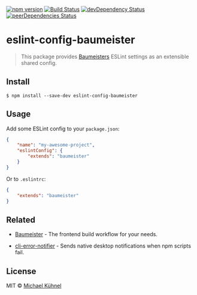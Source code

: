 [![npm version](https://img.shields.io/npm/v/eslint-config-baumeister.svg?style=flat)](https://www.npmjs.org/package/eslint-config-baumeister)
[![Build Status](https://travis-ci.org/micromata/eslint-config-baumeister.svg?branch=master)](https://travis-ci.org/micromata/eslint-config-baumeister)
[![devDependency Status](https://david-dm.org/micromata/eslint-config-baumeister/dev-status.svg)](https://david-dm.org/micromata/eslint-config-baumeister#info=devDependencies)
[![peerDependencies Status](https://david-dm.org/micromata/eslint-config-baumeister/peer-status.svg)](https://david-dm.org/micromata/eslint-config-baumeister?type=peer)

# eslint-config-baumeister

> This package provides [Baumeisters](https://github.com/micromata/Baumeister) ESLint settings as an extensible shared config.

## Install

```
$ npm install --save-dev eslint-config-baumeister
```

## Usage

Add some ESLint config to your `package.json`:

```json
{
	"name": "my-awesome-project",
	"eslintConfig": {
		"extends": "baumeister"
	}
}
```

Or to `.eslintrc`:

```json
{
	"extends": "baumeister"
}
```

## Related

* [Baumeister](https://github.com/micromata/Baumeister) - The frontend build workflow for your needs.
- [cli-error-notifier](https://github.com/micromata/cli-error-notifier) - Sends native desktop notifications when npm scripts fail.


## License

MIT © [Michael Kühnel](https://micromata.de)
